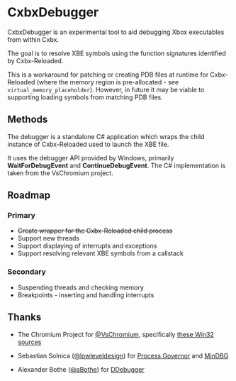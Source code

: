 # CxbxDebugger

CxbxDebugger is an experimental tool to aid debugging Xbox executables from within Cxbx.

The goal is to resolve XBE symbols using the function signatures identified by Cxbx-Reloaded.

This is a workaround for patching or creating PDB files at runtime for Cxbx-Reloaded (where the memory region is pre-allocated - see `virtual_memory_placeholder`). However, in future it may be viable to supporting loading symbols from matching PDB files.

## Methods

The debugger is a standalone C# application which wraps the child instance of Cxbx-Reloaded used to launch the XBE file.

It uses the debugger API provided by Windows, primarily **WaitForDebugEvent** and **ContinueDebugEvent**. The C# implementation is taken from the VsChromium project.

## Roadmap

### Primary

* ~~Create wrapper for the Cxbx-Reloaded child process~~
* Support new threads
* Support displaying of interrupts and exceptions
* Support resolving relevant XBE symbols from a callstack

### Secondary

* Suspending threads and checking memory
* Breakpoints - inserting and handling interrupts

## Thanks

* The Chromium Project for [@VsChromium](https://github.com/chromium/vs-chromium), specifically [these Win32 sources](https://github.com/chromium/vs-chromium/tree/master/src/Core/Win32)

* Sebastian Solnica ([@lowleveldesign](https://github.com/lowleveldesign)) for [Process Governor](https://github.com/lowleveldesign/process-governor) and [MinDBG](https://github.com/lowleveldesign/mindbg)

* Alexander Bothe ([@aBothe](https://github.com/aBothe)) for [DDebugger](https://github.com/aBothe/DDebugger)
